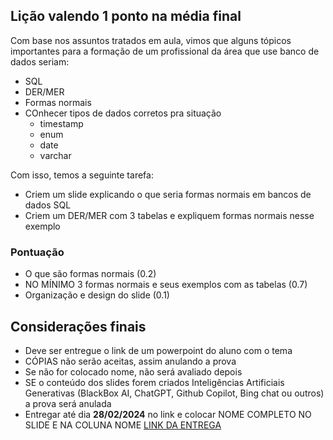 ## Lição valendo 1 ponto na média final
Com base nos assuntos tratados em aula, vimos que alguns tópicos importantes para a formação de um profissional da área que use banco de dados seriam:
- SQL
- DER/MER
- Formas normais
- COnhecer tipos de dados corretos pra situação
  - timestamp
  - enum
  - date
  - varchar

Com isso, temos a seguinte tarefa:
- Criem um slide explicando o que seria formas normais em bancos de dados SQL
- Criem um DER/MER com 3 tabelas e expliquem formas normais nesse exemplo

### Pontuação
- O que são formas normais (0.2)
- NO MÍNIMO 3 formas normais e seus exemplos com as tabelas (0.7)
- Organização e design do slide (0.1)

## Considerações finais
- Deve ser entregue o link de um powerpoint do aluno com o tema
- CÓPIAS não serão aceitas, assim anulando a prova
- Se não for colocado nome, não será avaliado depois
- SE o conteúdo dos slides forem criados Inteligências Artificiais Generativas (BlackBox AI, ChatGPT, Github Copilot, Bing chat ou outros) a prova será anulada
- Entregar até dia **28/02/2024** no link e colocar NOME COMPLETO NO SLIDE E NA COLUNA NOME [LINK DA ENTREGA](https://docs.google.com/spreadsheets/d/1jkSQX6hjFVTlsSpavkK7suILKtkxOKPOHfUP9sOwFa4/edit?usp=sharing)
